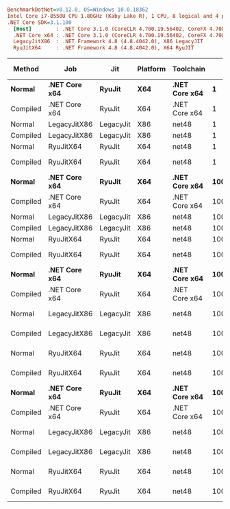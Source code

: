 ``` ini

BenchmarkDotNet=v0.12.0, OS=Windows 10.0.18362
Intel Core i7-8550U CPU 1.80GHz (Kaby Lake R), 1 CPU, 8 logical and 4 physical cores
.NET Core SDK=3.1.100
  [Host]        : .NET Core 3.1.0 (CoreCLR 4.700.19.56402, CoreFX 4.700.19.56404), X64 RyuJIT
  .NET Core x64 : .NET Core 3.1.0 (CoreCLR 4.700.19.56402, CoreFX 4.700.19.56404), X64 RyuJIT
  LegacyJitX86  : .NET Framework 4.8 (4.8.4042.0), X86 LegacyJIT
  RyuJitX64     : .NET Framework 4.8 (4.8.4042.0), X64 RyuJIT


```
|   Method |           Job |       Jit | Platform |     Toolchain |       N |           Mean |         Error |         StdDev |      Gen 0 |   Gen 1 | Gen 2 |    Allocated |
|--------- |-------------- |---------- |--------- |-------------- |-------- |---------------:|--------------:|---------------:|-----------:|--------:|------:|-------------:|
|   **Normal** | **.NET Core x64** |    **RyuJit** |      **X64** | **.NET Core x64** |       **1** |       **1.613 us** |     **0.0319 us** |      **0.0592 us** |     **0.7629** |       **-** |     **-** |      **3.12 KB** |
| Compiled | .NET Core x64 |    RyuJit |      X64 | .NET Core x64 |       1 |   1,056.890 us |    32.1328 us |     28.4848 us |     1.9531 |       - |     - |     12.69 KB |
|   Normal |  LegacyJitX86 | LegacyJit |      X86 |         net48 |       1 |       2.052 us |     0.0299 us |      0.0265 us |     0.7172 |       - |     - |      2.94 KB |
| Compiled |  LegacyJitX86 | LegacyJit |      X86 |         net48 |       1 |     573.546 us |     6.2039 us |      5.4996 us |     1.9531 |  0.9766 |     - |      9.41 KB |
|   Normal |     RyuJitX64 |    RyuJit |      X64 |         net48 |       1 |       1.886 us |     0.0357 us |      0.0366 us |     1.1139 |       - |     - |      4.57 KB |
| Compiled |     RyuJitX64 |    RyuJit |      X64 |         net48 |       1 |   1,080.150 us |     6.5392 us |      6.1168 us |     1.9531 |       - |     - |     14.37 KB |
|   **Normal** | **.NET Core x64** |    **RyuJit** |      **X64** | **.NET Core x64** |    **1000** |     **156.056 us** |     **1.8793 us** |      **1.6659 us** |    **50.2930** |       **-** |     **-** |    **206.04 KB** |
| Compiled | .NET Core x64 |    RyuJit |      X64 | .NET Core x64 |    1000 |   1,189.039 us |    10.9523 us |      9.1457 us |    52.7344 |  1.9531 |     - |    215.64 KB |
|   Normal |  LegacyJitX86 | LegacyJit |      X86 |         net48 |    1000 |     191.476 us |     0.9444 us |      0.8372 us |    30.2734 |       - |     - |    124.09 KB |
| Compiled |  LegacyJitX86 | LegacyJit |      X86 |         net48 |    1000 |     728.065 us |     4.9772 us |      4.4122 us |    31.2500 |  0.9766 |     - |    130.78 KB |
|   Normal |     RyuJitX64 |    RyuJit |      X64 |         net48 |    1000 |     180.903 us |     1.8947 us |      1.7723 us |    50.7813 |       - |     - |    208.09 KB |
| Compiled |     RyuJitX64 |    RyuJit |      X64 |         net48 |    1000 |   1,312.849 us |    12.1146 us |     11.3320 us |    52.7344 |  1.9531 |     - |    218.27 KB |
|   **Normal** | **.NET Core x64** |    **RyuJit** |      **X64** | **.NET Core x64** |  **100000** |  **17,128.285 us** |   **285.3592 us** |    **266.9252 us** |  **4968.7500** |       **-** |     **-** |  **20315.43 KB** |
| Compiled | .NET Core x64 |    RyuJit |      X64 | .NET Core x64 |  100000 |  15,367.899 us |   261.3481 us |    231.6782 us |  4968.7500 |       - |     - |  20324.91 KB |
|   Normal |  LegacyJitX86 | LegacyJit |      X86 |         net48 |  100000 |  20,953.448 us |   417.1268 us |    542.3827 us |  2937.5000 |       - |     - |   12130.2 KB |
| Compiled |  LegacyJitX86 | LegacyJit |      X86 |         net48 |  100000 |  17,740.473 us |   339.2358 us |    300.7237 us |  2937.5000 | 31.2500 |     - |  12136.45 KB |
|   Normal |     RyuJitX64 |    RyuJit |      X64 |         net48 |  100000 |  20,505.209 us |   618.3088 us |    661.5835 us |  4968.7500 |       - |     - |  20376.89 KB |
| Compiled |     RyuJitX64 |    RyuJit |      X64 |         net48 |  100000 |  16,493.906 us |   319.7916 us |    267.0405 us |  4968.7500 |       - |     - |  20386.58 KB |
|   **Normal** | **.NET Core x64** |    **RyuJit** |      **X64** | **.NET Core x64** | **1000000** | **170,817.714 us** | **4,472.9357 us** | **12,905.4421 us** | **49666.6667** |       **-** |     **-** | **203127.91 KB** |
| Compiled | .NET Core x64 |    RyuJit |      X64 | .NET Core x64 | 1000000 | 130,691.045 us | 2,173.4056 us |  1,926.6675 us | 49500.0000 |       - |     - | 203137.41 KB |
|   Normal |  LegacyJitX86 | LegacyJit |      X86 |         net48 | 1000000 | 199,408.749 us | 3,969.8321 us |  8,713.8778 us | 29333.3333 |       - |     - | 121276.94 KB |
| Compiled |  LegacyJitX86 | LegacyJit |      X86 |         net48 | 1000000 | 158,170.834 us | 3,162.3895 us |  5,538.6701 us | 29500.0000 |       - |     - | 121282.28 KB |
|   Normal |     RyuJitX64 |    RyuJit |      X64 |         net48 | 1000000 | 182,724.275 us | 4,590.5430 us |  5,464.7148 us | 49666.6667 |       - |     - | 203728.15 KB |
| Compiled |     RyuJitX64 |    RyuJit |      X64 |         net48 | 1000000 | 141,131.531 us | 2,790.0185 us |  5,441.7167 us | 49500.0000 |       - |     - | 203738.77 KB |
